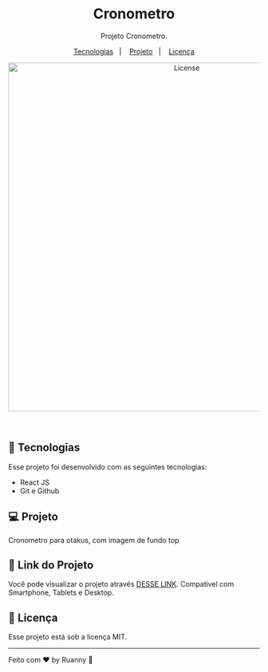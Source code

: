<h1 align="center">Cronometro</h1>

<p align="center">
Projeto Cronometro.
</p>

<p align="center">
  <a href="#-tecnologias">Tecnologias</a>&nbsp;&nbsp;&nbsp;|&nbsp;&nbsp;&nbsp;
  <a href="#-projeto">Projeto</a>&nbsp;&nbsp;&nbsp;|&nbsp;&nbsp;&nbsp;
  <a href="#memo-licença">Licença</a>
</p>

<p align="center">
  <img alt="License" src="https://user-images.githubusercontent.com/84647446/212436477-c1419a78-bf13-4f32-8cd2-0f87c7fa8154.jpg" width="700px">
</p>

<br>

## 🚀 Tecnologias

Esse projeto foi desenvolvido com as seguintes tecnologias:

- React JS
- Git e Github

## 💻 Projeto

Cronometro para otakus, com imagem de fundo top

## 🔖 Link do Projeto

Você pode visualizar o projeto através [DESSE LINK](https://projeto-cronometro-rho.vercel.app/). Compativel com Smartphone, Tablets e Desktop.


## :memo: Licença

Esse projeto está sob a licença MIT.

---

Feito com ♥ by Ruanny :wave:
